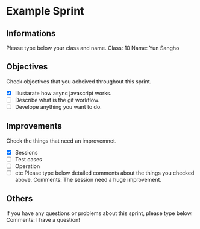 # Example Sprint
## Informations
Please type below your class and name.
Class: 10
Name: Yun Sangho
## Objectives
Check objectives that you acheived throughout this sprint.
- [x] Illustarate how async javascript works.
- [ ] Describe what is the git workflow.
- [ ] Develope anything you want to do.
## Improvements
Check the things that need an improvemnet.
- [x] Sessions
- [ ] Test cases
- [ ] Operation
- [ ] etc
Please type below detailed comments about the things you checked above.
Comments: The session need a huge improvement.
## Others
If you have any questions or problems about this sprint, please type below.
Comments: I have a question!

